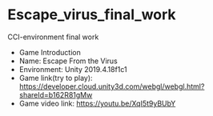# Escape_virus_final_work
CCI-environment final work
* Game Introduction
* Name: Escape From the Virus
* Environment: Unity 2019.4.18f1c1
* Game link(try to play): https://developer.cloud.unity3d.com/webgl/webgl.html?shareId=b162R81gMw
* Game video link: https://youtu.be/XqI5t9yBUbY
